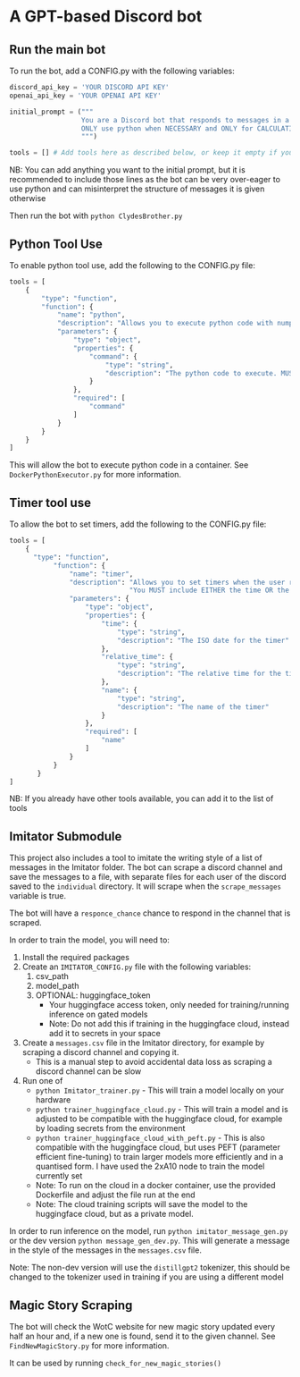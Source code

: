# A GPT-based Discord bot

## Run the main bot

To run the bot, add a CONFIG.py with the following variables:

```python
discord_api_key = 'YOUR DISCORD API KEY'
openai_api_key = 'YOUR OPENAI API KEY'

initial_prompt = ("""
                  You are a Discord bot that responds to messages in a discord, which are given in the format USERNAME: MESSAGE. 
                  ONLY use python when NECESSARY and ONLY for CALCULATIONS.
                  """)

tools = [] # Add tools here as described below, or keep it empty if you don't want to use any tools
```

NB: You can add anything you want to the initial prompt, but it is recommended to include those lines as the bot can be very over-eager to use python and can misinterpret the structure of messages it is given otherwise

Then run the bot with `python ClydesBrother.py`

## Python Tool Use

To enable python tool use, add the following to the CONFIG.py file:

```python
tools = [
    {
        "type": "function",
        "function": {
            "name": "python",
            "description": "Allows you to execute python code with numpy, scipi and pandas. You MUST ALWAYS call print() on all output/return values - i.e. print(output)",
            "parameters": {
                "type": "object",
                "properties": {
                    "command": {
                        "type": "string",
                        "description": "The python code to execute. MUST print the output using print()"
                    }
                },
                "required": [
                    "command"
                ]
            }
        }
    }
]
```

This will allow the bot to execute python code in a container. See ``DockerPythonExecutor.py`` for more information.

## Timer tool use

To allow the bot to set timers, add the following to the CONFIG.py file:

```python
tools = [
    {
      "type": "function",
           "function": {
               "name": "timer",
               "description": "Allows you to set timers when the user requests it. "
                              "You MUST include EITHER the time OR the relative_time parameter.",
               "parameters": {
                   "type": "object",
                   "properties": {
                       "time": {
                           "type": "string",
                           "description": "The ISO date for the timer"
                       },
                       "relative_time": {
                           "type": "string",
                           "description": "The relative time for the timer, in the format DD:HH:MM:SS"
                       },
                       "name": {
                           "type": "string",
                           "description": "The name of the timer"
                       }
                   },
                   "required": [
                       "name"
                   ]
               }
           }
       }
]
```

NB: If you already have other tools available, you can add it to the list of tools

## Imitator Submodule

This project also includes a tool to imitate the writing style of a list of messages in the Imitator folder. The bot can scrape a discord channel and save the messages to a file, with separate files for each user of the discord saved to the ``individual`` directory. It will scrape when the ``scrape_messages`` variable is true.

The bot will have a ``responce_chance`` chance to respond in the channel that is scraped.

In order to train the model, you will need to:

1. Install the required packages 
2. Create an ``IMITATOR_CONFIG.py`` file with the following variables:
   1. csv_path
   2. model_path
   3. OPTIONAL: huggingface_token 
      - Your huggingface access token, only needed for training/running inference on gated models
      - Note: Do not add this if training in the huggingface cloud, instead add it to secrets in your space
3. Create a ``messages.csv`` file in the Imitator directory, for example by scraping a discord channel and copying it.
   - This is a manual step to avoid accidental data loss as scraping a discord channel can be slow
4. Run one of
   - ``python Imitator_trainer.py`` - This will train a model locally on your hardware
   - ``python trainer_huggingface_cloud.py`` - This will train a model and is adjusted to be compatible with the huggingface cloud, for example by loading secrets from the environment
   - ``python trainer_huggingface_cloud_with_peft.py`` - This is also compatible with the huggingface cloud, but uses PEFT (parameter efficient fine-tuning) to train larger models more efficiently and in a quantised form. I have used the 2xA10 node to train the model currently set
   - Note: To run on the cloud in a docker container, use the provided Dockerfile and adjust the file run at the end
   - Note: The cloud training scripts will save the model to the huggingface cloud, but as a private model.

In order to run inference on the model, run ``python imitator_message_gen.py`` or the dev version ``python message_gen_dev.py``. This will generate a message in the style of the messages in the ``messages.csv`` file.

Note: The non-dev version will use the ``distillgpt2`` tokenizer, this should  be changed to the tokenizer used in training if you are using a different model 

## Magic Story Scraping

The bot will check the WotC website for new magic story updated every half an hour and, if a new one is found, send it to the given channel. See ``FindNewMagicStory.py`` for more information.

It can be used by running ``check_for_new_magic_stories()``